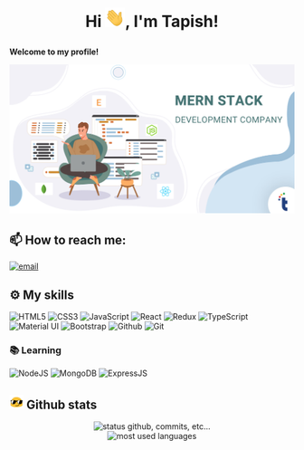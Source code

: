 # <p align="center">Hi <img src="gifs/hi.gif" width="35px">, I'm Tapish!</p>

**Welcome to my profile!**

<img alt="image header" src="imgs/imgs/header.png"/> 

<!-- ## Contact me -->
## 📫 How to reach me:

<a href="mailto:tapishsharma1234@gmail.com-">
<img alt="email" src="https://img.shields.io/badge/tapishsharma1234@gmail.com-D14836?style=for-the-badge&logo=gmail&logoColor=white" />
</a>

## ⚙️ My skills

![HTML5](https://img.shields.io/badge/html5%20-%23E34F26.svg?&style=for-the-badge&logo=html5&logoColor=white)
![CSS3](https://img.shields.io/badge/css3%20-%231572B6.svg?&style=for-the-badge&logo=css3&logoColor=white)
![JavaScript](https://img.shields.io/badge/JavaScript-F7DF1E?style=for-the-badge&logo=javascript&logoColor=black)
![React](https://img.shields.io/badge/React-20232A?style=for-the-badge&logo=react&logoColor=61DAFB)
![Redux](https://img.shields.io/badge/Redux-F24E1E?style=for-the-badge&logo=redux&logoColor=white)
![TypeScript](https://img.shields.io/badge/TypeScript-430098?style=for-the-badge&logo=typescript&logoColor=white)
![Material UI](https://img.shields.io/badge/MatreialUI-2CA5E0?style=for-the-badge&logo=material&logoColor=white)
![Bootstrap](https://img.shields.io/badge/Bootstrap-00ADD8?style=for-the-badge&logo=bootstrap&logoColor=white)
![Github](https://img.shields.io/badge/github%20-%23121011.svg?&style=for-the-badge&logo=github&logoColor=white&color=283238)
![Git](https://img.shields.io/badge/git%20-%23F05033.svg?&style=for-the-badge&logo=git&logoColor=white&Color=c95410)

<!-- ![Arch](https://img.shields.io/badge/Arch%20Linux-0B2541?style=for-the-badge&logo=arch-linux&logoColor=white)
![Metabase](https://img.shields.io/badge/Metabase-509EE3?style=for-the-badge&logo=metabase&logoColor=fff) -->

<!-- ![Linux](https://img.shields.io/badge/Linux-FCC624?style=for-the-badge&logo=linux&logoColor=black) -->
### 📚 Learning
![NodeJS](https://img.shields.io/badge/Node.js-339933?style=for-the-badge&logo=nodedotjs&logoColor=white)
![MongoDB](https://img.shields.io/badge/MongoDB-%234ea94b.svg?&style=for-the-badge&logo=mongodb&logoColor=white)
![ExpressJS](https://img.shields.io/badge/ExpressJS-20232A?style=for-the-badge&logo=express&logoColor=61DAFB)

## <img src="gifs/haha.gif" width="25px"> Github stats

<p align="center">
    <img alt="status github, commits, etc..." width="500px" src="https://github-readme-stats.vercel.app/api?username=kakashi10-23&count_private=true&show_icons=true&custom_title=Github&theme=algolia&bg_color=0,000000,130F40&layout=compact&border_radius=8"
    /> <br>
    <img alt="most used languages" width="500px" src="https://github-readme-stats.vercel.app/api/top-langs/?username=kakashi10-23&count_private=true&theme=algolia&bg_color=0,000000,130F40&layout=compact&border_radius=8&langs_count=20&hide=hack,swift,kotlin,objective-c,c++,c-make,markdown"/>
</p>

<!---
kakashi10-23/kakashi10-23 is a ✨ special ✨ repository because its `README.md` (this file) appears on your GitHub profile.
You can click the Preview link to take a look at your changes.
--->
